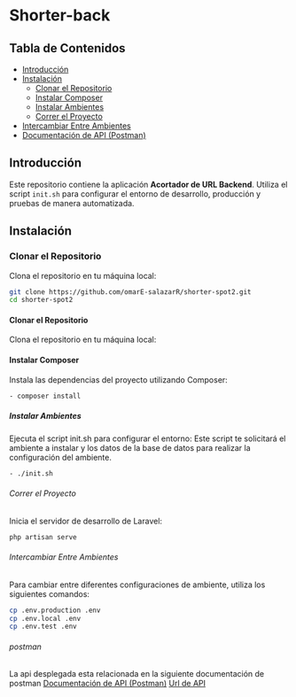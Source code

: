 # Shorter-back


## Tabla de Contenidos

- [Introducción](#introducción)
- [Instalación](#instalación)
  - [Clonar el Repositorio](#clonar-el-repositorio)
  - [Instalar Composer](#instalar-composer)
  - [Instalar Ambientes](#instalar-ambientes)
  - [Correr el Proyecto](#correr-el-proyecto)
- [Intercambiar Entre Ambientes](#intercambiar-entre-ambientes)
- [Documentación de API (Postman)](#postman)

## Introducción

Este repositorio contiene la aplicación **Acortador de URL Backend**. Utiliza el script `init.sh` para configurar el entorno de desarrollo, producción y pruebas de manera automatizada.

## Instalación

### Clonar el Repositorio

Clona el repositorio en tu máquina local:

```bash
git clone https://github.com/omarE-salazarR/shorter-spot2.git
cd shorter-spot2
```
#### Clonar el Repositorio

Clona el repositorio en tu máquina local:

#### Instalar Composer
Instala las dependencias del proyecto utilizando Composer:
```bash
- composer install
```
##### Instalar Ambientes
Ejecuta el script init.sh para configurar el entorno:
Este script te solicitará el ambiente a instalar y los datos de la base de datos para realizar la configuración del ambiente.
```bash
- ./init.sh
```

###### Correr el Proyecto
Inicia el servidor de desarrollo de Laravel:
```bash
php artisan serve
```
###### Intercambiar Entre Ambientes
Para cambiar entre diferentes configuraciones de ambiente, utiliza los siguientes comandos:
```bash
cp .env.production .env
cp .env.local .env
cp .env.test .env
```

###### postman
La api desplegada esta relacionada en la siguiente documentación de postman
[Documentación de API (Postman)](https://documenter.getpostman.com/view/)
[Url de API](https://short.alertsiep.top)
